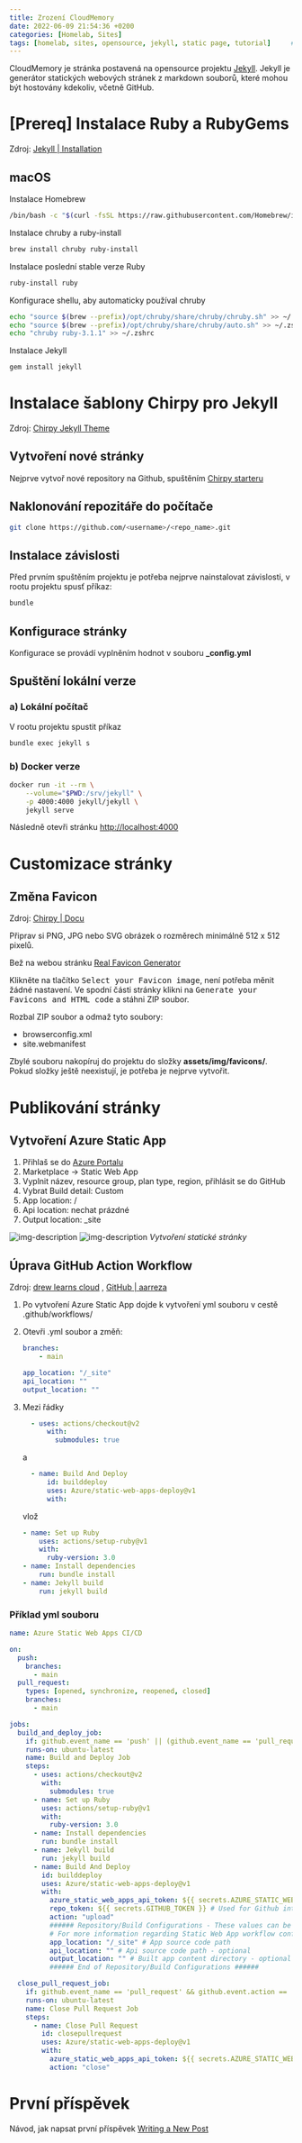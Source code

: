 ```yaml
---
title: Zrození CloudMemory
date: 2022-06-09 21:54:36 +0200
categories: [Homelab, Sites]
tags: [homelab, sites, opensource, jekyll, static page, tutorial]     # TAG names should always be lowercase
---
```


CloudMemory je stránka postavená na opensource projektu [Jekyll](https://jekyllrb.com/). Jekyll je generátor statických webových stránek z markdown souborů, které mohou být hostovány kdekoliv, včetně GitHub.

# [Prereq] Instalace Ruby a RubyGems
Zdroj: [Jekyll | Installation](https://jekyllrb.com/docs/installation/)

## macOS
Instalace Homebrew
```zsh
/bin/bash -c "$(curl -fsSL https://raw.githubusercontent.com/Homebrew/install/HEAD/install.sh)"
```

Instalace chruby a ruby-install
```zsh
brew install chruby ruby-install
```

Instalace poslední stable verze Ruby
```zsh
ruby-install ruby
```

Konfigurace shellu, aby automaticky používal chruby
```zsh
echo "source $(brew --prefix)/opt/chruby/share/chruby/chruby.sh" >> ~/.zshrc
echo "source $(brew --prefix)/opt/chruby/share/chruby/auto.sh" >> ~/.zshrc
echo "chruby ruby-3.1.1" >> ~/.zshrc
```

Instalace Jekyll
```zsh
gem install jekyll
```

# Instalace šablony Chirpy pro Jekyll
Zdroj: [Chirpy Jekyll Theme](https://github.com/cotes2020/jekyll-theme-chirpy)

## Vytvoření nové stránky
Nejprve vytvoř nové repository na Github, spuštěním [Chirpy starteru](https://github.com/cotes2020/chirpy-starter/generate)

## Naklonování repozitáře do počítače
```zsh
git clone https://github.com/<username>/<repo_name>.git
```

## Instalace závislosti
Před prvním spuštěním projektu je potřeba nejprve nainstalovat závislosti, v rootu projektu spusť příkaz:
```zsh
bundle
```

## Konfigurace stránky
Konfigurace se provádí vyplněním hodnot v souboru **_config.yml**

## Spuštění lokální verze
### a) Lokální počítač
V rootu projektu spustit příkaz
```zsh
bundle exec jekyll s
```

### b) Docker verze
```zsh
docker run -it --rm \
    --volume="$PWD:/srv/jekyll" \
    -p 4000:4000 jekyll/jekyll \
    jekyll serve
```
Následně otevři stránku [http://localhost:4000](http://localhost:4000)


# Customizace stránky
## Změna Favicon
Zdroj: [Chirpy | Docu](https://chirpy.cotes.page/posts/customize-the-favicon/)

Připrav si PNG, JPG nebo SVG obrázek o rozměrech minimálně 512 x 512 pixelů. 

Bež na webou stránku [Real Favicon Generator](https://realfavicongenerator.net/)

Klikněte na tlačítko <kbd>Select your Favicon image</kbd>, není potřeba měnit žádné nastavení. Ve spodní části stránky klikni na <kbd>Generate your Favicons and HTML code</kbd> a stáhni ZIP soubor.

Rozbal ZIP soubor a odmaž tyto soubory:
* browserconfig.xml
* site.webmanifest

Zbylé souboru nakopíruj do projektu do složky **assets/img/favicons/**. Pokud složky ještě neexistují, je potřeba je nejprve vytvořit.

# Publikování stránky
## Vytvoření Azure Static App

1. Přihlaš se do [Azure Portalu](https://portal.azure.com)
2. Marketplace -> Static Web App
3. Vyplnit název, resource group, plan type, region, přihlásit se do GitHub
4. Vybrat Build detail: Custom
5. App location: /
6. Api location: nechat prázdné
7. Output location: _site

![img-description](/assets/img/zrozeni-cloudmemory-1.jpg)
![img-description](/assets/img/zrozeni-cloudmemory-2.jpg)
_Vytvoření statické stránky_

## Úprava GitHub Action Workflow
Zdroj:
[drew learns cloud](https://www.drewlearnscloud.blog/jekyll)
, [GitHub | aarreza](https://github.com/aarreza/drewlearnscloudblog/blob/master/.github/workflows/azure-static-web-apps-proud-forest-0b3b9590f.yml)
1. Po vytvoření Azure Static App dojde k vytvoření yml souboru v cestě .github/workflows/
2. Otevři .yml soubor a změň:
    ```yml
    branches:
        - main
    ```

    ```yml
    app_location: "/_site"
    api_location: ""
    output_location: ""
    ```
3. Mezi řádky 

    ```yml
      - uses: actions/checkout@v2
          with:
            submodules: true
    ```
    
    a
    
    ```yml
      - name: Build And Deploy
          id: builddeploy
          uses: Azure/static-web-apps-deploy@v1
          with:
    ```

    vlož
    ```yml
    - name: Set up Ruby
        uses: actions/setup-ruby@v1
        with:
          ruby-version: 3.0
    - name: Install dependencies
        run: bundle install
    - name: Jekyll build
        run: jekyll build
    ```

### Příklad yml souboru
```yml
name: Azure Static Web Apps CI/CD

on:
  push:
    branches:
      - main
  pull_request:
    types: [opened, synchronize, reopened, closed]
    branches:
      - main

jobs:
  build_and_deploy_job:
    if: github.event_name == 'push' || (github.event_name == 'pull_request' && github.event.action != 'closed')
    runs-on: ubuntu-latest
    name: Build and Deploy Job
    steps:
      - uses: actions/checkout@v2
        with:
          submodules: true
      - name: Set up Ruby
        uses: actions/setup-ruby@v1
        with:
          ruby-version: 3.0
      - name: Install dependencies
        run: bundle install
      - name: Jekyll build
        run: jekyll build
      - name: Build And Deploy
        id: builddeploy
        uses: Azure/static-web-apps-deploy@v1
        with:
          azure_static_web_apps_api_token: ${{ secrets.AZURE_STATIC_WEB_APPS_API_TOKEN_LEMON_FOREST_065C33903 }}
          repo_token: ${{ secrets.GITHUB_TOKEN }} # Used for Github integrations (i.e. PR comments)
          action: "upload"
          ###### Repository/Build Configurations - These values can be configured to match your app requirements. ######
          # For more information regarding Static Web App workflow configurations, please visit: https://aka.ms/swaworkflowconfig
          app_location: "/_site" # App source code path
          api_location: "" # Api source code path - optional
          output_location: "" # Built app content directory - optional
          ###### End of Repository/Build Configurations ######

  close_pull_request_job:
    if: github.event_name == 'pull_request' && github.event.action == 'closed'
    runs-on: ubuntu-latest
    name: Close Pull Request Job
    steps:
      - name: Close Pull Request
        id: closepullrequest
        uses: Azure/static-web-apps-deploy@v1
        with:
          azure_static_web_apps_api_token: ${{ secrets.AZURE_STATIC_WEB_APPS_API_TOKEN_LEMON_FOREST_065C33903 }}
          action: "close"
```

# První příspěvek
Návod, jak napsat první příspěvek [Writing a New Post](https://chirpy.cotes.page/posts/write-a-new-post/)